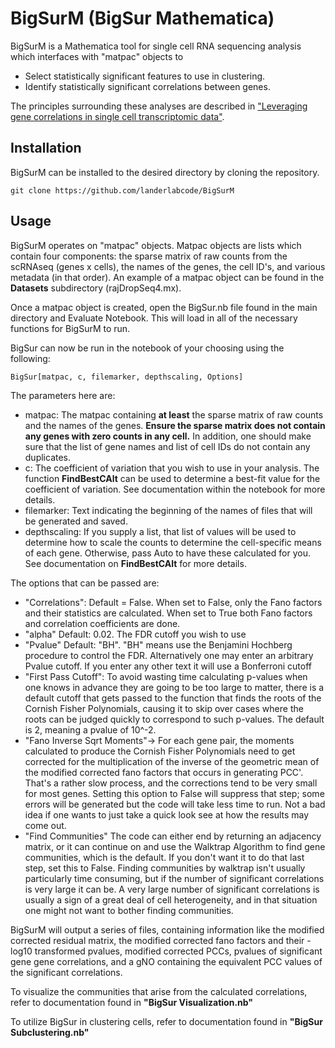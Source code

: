# BigSurM (BigSur Mathematica)

BigSurM is a Mathematica tool for single cell RNA sequencing analysis which interfaces with "matpac" objects to
- Select statistically significant features to use in clustering.
- Identify statistically significant correlations between genes.

The principles surrounding these analyses are described in ["Leveraging gene correlations in single cell transcriptomic data"][1].

## Installation
BigSurM can be installed to the desired directory by cloning the repository.

```console
git clone https://github.com/landerlabcode/BigSurM
```
## Usage
BigSurM operates on "matpac" objects. Matpac objects are lists which contain four components: the sparse matrix of raw counts from the scRNAseq (genes x cells), the names of the genes, the cell ID's, and various metadata (in that order). An example of a matpac object can be found in the **Datasets** subdirectory (rajDropSeq4.mx). 

Once a matpac object is created, open the BigSur.nb file found in the main directory and Evaluate Notebook. This will load in all of the necessary functions for BigSurM to run.

BigSur can now be run in the notebook of your choosing using the following:
```
BigSur[matpac, c, filemarker, depthscaling, Options]
```
The parameters here are:
- matpac: The matpac containing **at least** the sparse matrix of raw counts and the names of the genes. **Ensure the sparse matrix does not contain any genes with zero counts in any cell.** In addition, one should make sure that the list of gene names and list of cell IDs do not contain any duplicates.  
- c: The coefficient of variation that you wish to use in your analysis. The function **FindBestCAlt** can be used to determine a best-fit value for the coefficient of variation. See documentation within the notebook for more details.
- filemarker: Text indicating the beginning of the names of files that will be generated and saved. 
- depthscaling: If you supply a list, that list of values will be used to determine how to scale the counts to determine the cell-specific means of each gene. Otherwise, pass Auto to have these calculated for you. See documentation on **FindBestCAlt** for more details.

The options that can be passed are:
- "Correlations":   Default = False.  When set to False, only the Fano factors and their statistics are calculated.  When set to True both Fano factors and correlation coefficients are done.  
- "alpha"  Default: 0.02.  The FDR cutoff you wish to use
- "Pvalue"  Default: "BH".  "BH" means use the Benjamini Hochberg procedure to control the FDR.  Alternatively one may enter an arbitrary Pvalue cutoff.  If you enter any other text it will use a Bonferroni cutoff
- "First Pass Cutoff":  To avoid wasting time calculating p-values when one knows in advance they are going to be too large to matter, there is a default cutoff that gets passed to the function that finds the roots of the Cornish Fisher Polynomials, causing it to skip over cases where the roots can be judged quickly to correspond to such p-values.  The default is 2, meaning a pvalue of 10^-2.  
- "Fano Inverse Sqrt Moments"-> For each gene pair, the moments calculated to produce the Cornish Fisher Polynomials need to get corrected for the multiplication of the inverse of the geometric mean of the modified corrected  fano factors that occurs in generating PCC'.  That's a rather slow process, and the corrections tend to be very small for most genes.  Setting this option to False will suppress that step; some errors will be generated but the code will take less time to run.  Not a bad idea if one wants to just take a quick look see at how the results may come out.  
- "Find Communities"  The code can either end by returning an adjacency matrix, or it can continue on and use the Walktrap Algorithm to find gene communities, which is the default.  If you don't want it to do that last step, set this to False.  Finding communities by walktrap isn't usually particularly time consuming, but if the number of significant correlations is very large it can be.  A very large number of significant correlations is usually a sign of a great deal of cell heterogeneity, and in that situation one might not want to bother finding communities.

BigSurM will output a series of files, containing information like the modified corrected residual matrix, the modified corrected fano factors and their -log10 transformed pvalues, modified corrected PCCs, pvalues of significant gene gene correlations, and a gNO containing the equivalent PCC values of the significant correlations.  

To visualize the communities that arise from the calculated correlations, refer to documentation found in **"BigSur Visualization.nb"**

To utilize BigSur in clustering cells, refer to documentation found in **"BigSur Subclustering.nb"**

[1]: https://www.biorxiv.org/content/10.1101/2023.03.14.532643v1 "Leveraging gene correlations in single cell transcriptomic data"